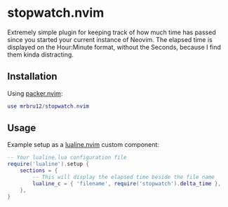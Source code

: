 # stopwatch.nvim

Extremely simple plugin for keeping track of how much time has passed since you started your current instance of Neovim.
The elapsed time is displayed on the Hour:Minute format, without the Seconds, because I find them kinda distracting. 

## Installation

Using [packer.nvim](https://github.com/wbthomason/packer.nvim):
```lua
use mrbru12/stopwatch.nvim
```

## Usage

Example setup as a [lualine.nvim](https://github.com/nvim-lualine/lualine.nvim) custom component:
```lua
-- Your lualine.lua configuration file
require('lualine').setup {
    sections = {
        -- This will display the elapsed time beside the file name 
        lualine_c = { 'filename', require('stopwatch').delta_time },
    },
}
```
